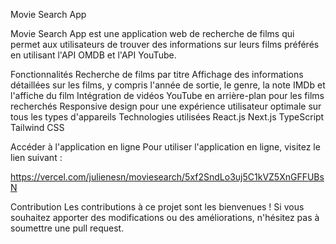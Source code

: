 Movie Search App

Movie Search App est une application web de recherche de films qui permet aux utilisateurs de trouver des informations sur leurs films préférés en utilisant l'API OMDB et l'API YouTube.

Fonctionnalités
Recherche de films par titre
Affichage des informations détaillées sur les films, y compris l'année de sortie, le genre, la note IMDb et l'affiche du film
Intégration de vidéos YouTube en arrière-plan pour les films recherchés
Responsive design pour une expérience utilisateur optimale sur tous les types d'appareils
Technologies utilisées
React.js
Next.js
TypeScript
Tailwind CSS

Accéder à l'application en ligne
Pour utiliser l'application en ligne, visitez le lien suivant :

https://vercel.com/julienesn/moviesearch/5xf2SndLo3uj5C1kVZ5XnGFFUBsN

Contribution
Les contributions à ce projet sont les bienvenues ! Si vous souhaitez apporter des modifications ou des améliorations, n'hésitez pas à soumettre une pull request.

